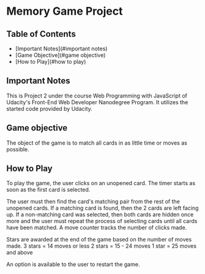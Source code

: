 # Memory Game Project

## Table of Contents

* [Important Notes](#important notes)
* [Game Objective](#game objective)
* [How to Play](#how to play)

## Important Notes

This is Project 2 under the course Web Programming with JavaScript of Udacity's Front-End Web Developer Nanodegree Program. It utilizes the started code provided by Udacity.

## Game objective

The object of the game is to match all cards in as little time or moves as possible.

## How to Play

To play the game, the user clicks on an unopened card. The timer starts as soon as the first card is selected.

The user must then find the card's matching pair from the rest of the unopened cards. If a matching card is found, then the 2 cards are left facing up. If a non-matching card was selected, then both cards are hidden once more and the user must repeat the process of selecting cards until all cards have been matched. A move counter tracks the number of clicks made.

Stars are awarded at the end of the game based on the number of moves made.
3 stars = 14 moves or less
2 stars = 15 - 24 moves
1 star  = 25 moves and above

An option is available to the user to restart the game.
